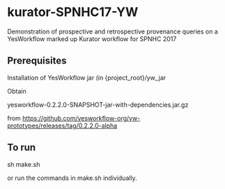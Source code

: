 # kurator-SPNHC17-YW

Demonstration of prospective and retrospective provenance queries on a YesWorkflow marked up Kurator workflow for SPNHC 2017

## Prerequisites

Installation of YesWorkflow jar (in {project_root}/yw_jar

Obtain 

yesworkflow-0.2.2.0-SNAPSHOT-jar-with-dependencies.jar.gz

from https://github.com/yesworkflow-org/yw-prototypes/releases/tag/0.2.2.0-alpha

## To run

sh make.sh

or run the commands in make.sh individually.
